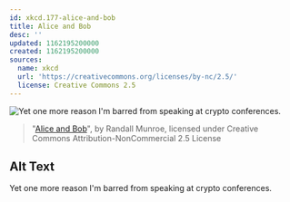 ```yaml
---
id: xkcd.177-alice-and-bob
title: Alice and Bob
desc: ''
updated: 1162195200000
created: 1162195200000
sources:
  name: xkcd
  url: 'https://creativecommons.org/licenses/by-nc/2.5/'
  license: Creative Commons 2.5
---
```

![Yet one more reason I'm barred from speaking at crypto conferences.](https://imgs.xkcd.com/comics/alice_and_bob.png)
> "[Alice and Bob](https://xkcd.com/177/)", by Randall Munroe, licensed under Creative Commons Attribution-NonCommercial 2.5 License

## Alt Text
Yet one more reason I'm barred from speaking at crypto conferences.
